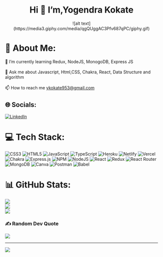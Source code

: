 <h1 align="center">
  Hi <span class="wave">👋</span> I’m,Yogendra Kokate
</h1>

<div align="center">
![alt text](https://media3.giphy.com/media/qgQUggAC3Pfv687qPC/giphy.gif)
</div>

# 💫 About Me:
🌱 I’m currently learning Redux, NodeJS, MonogoDB, Express JS<br><br>💬 Ask me about Javascript, Html,CSS, Chakra, React, Data Structure and algorithm<br><br>📫 How to reach me ykokate953@gmail.com


## 🌐 Socials:
[![LinkedIn](https://img.shields.io/badge/LinkedIn-%230077B5.svg?logo=linkedin&logoColor=white)](https://linkedin.com/in/https://www.linkedin.com/in/yogendra-kokate-2a06661b4/) 

# 💻 Tech Stack:
![CSS3](https://img.shields.io/badge/css3-%231572B6.svg?style=flat-square&logo=css3&logoColor=white) ![HTML5](https://img.shields.io/badge/html5-%23E34F26.svg?style=flat-square&logo=html5&logoColor=white) ![JavaScript](https://img.shields.io/badge/javascript-%23323330.svg?style=flat-square&logo=javascript&logoColor=%23F7DF1E) ![TypeScript](https://img.shields.io/badge/typescript-%23007ACC.svg?style=flat-square&logo=typescript&logoColor=white) ![Heroku](https://img.shields.io/badge/heroku-%23430098.svg?style=flat-square&logo=heroku&logoColor=white) ![Netlify](https://img.shields.io/badge/netlify-%23000000.svg?style=flat-square&logo=netlify&logoColor=#00C7B7) ![Vercel](https://img.shields.io/badge/vercel-%23000000.svg?style=flat-square&logo=vercel&logoColor=white) ![Chakra](https://img.shields.io/badge/chakra-%234ED1C5.svg?style=flat-square&logo=chakraui&logoColor=white) ![Express.js](https://img.shields.io/badge/express.js-%23404d59.svg?style=flat-square&logo=express&logoColor=%2361DAFB) ![NPM](https://img.shields.io/badge/NPM-%23000000.svg?style=flat-square&logo=npm&logoColor=white) ![NodeJS](https://img.shields.io/badge/node.js-6DA55F?style=flat-square&logo=node.js&logoColor=white) ![React](https://img.shields.io/badge/react-%2320232a.svg?style=flat-square&logo=react&logoColor=%2361DAFB) ![Redux](https://img.shields.io/badge/redux-%23593d88.svg?style=flat-square&logo=redux&logoColor=white) ![React Router](https://img.shields.io/badge/React_Router-CA4245?style=flat-square&logo=react-router&logoColor=white) ![MongoDB](https://img.shields.io/badge/MongoDB-%234ea94b.svg?style=flat-square&logo=mongodb&logoColor=white) ![Canva](https://img.shields.io/badge/Canva-%2300C4CC.svg?style=flat-square&logo=Canva&logoColor=white) ![Postman](https://img.shields.io/badge/Postman-FF6C37?style=flat-square&logo=postman&logoColor=white) ![Babel](https://img.shields.io/badge/Babel-F9DC3e?style=flat-square&logo=babel&logoColor=black)
# 📊 GitHub Stats:
![](https://github-readme-stats.vercel.app/api?username=Yogendrakokate&theme=dark&hide_border=false&include_all_commits=true&count_private=true)<br/>
![](https://github-readme-streak-stats.herokuapp.com/?user=Yogendrakokate&theme=dark&hide_border=false)<br/>
![](https://github-readme-stats.vercel.app/api/top-langs/?username=Yogendrakokate&theme=dark&hide_border=false&include_all_commits=true&count_private=true&layout=compact)

### ✍️ Random Dev Quote
![](https://quotes-github-readme.vercel.app/api?type=horizontal&theme=radical)

---
[![](https://visitcount.itsvg.in/api?id=Yogendrakokate&icon=0&color=0)](https://visitcount.itsvg.in)

<!-- Proudly created with GPRM ( https://gprm.itsvg.in ) -->

